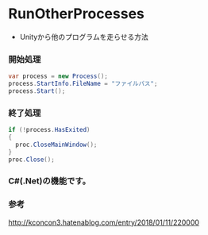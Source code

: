 # RunOtherProcesses
* Unityから他のプログラムを走らせる方法

### 開始処理
```csharp
var process = new Process();
process.StartInfo.FileName = "ファイルパス";
process.Start();
```
### 終了処理

```csharp
if (!process.HasExited)
{
  proc.CloseMainWindow();
}
proc.Close();
```

### C#(.Net)の機能です。

### 参考
http://kconcon3.hatenablog.com/entry/2018/01/11/220000
